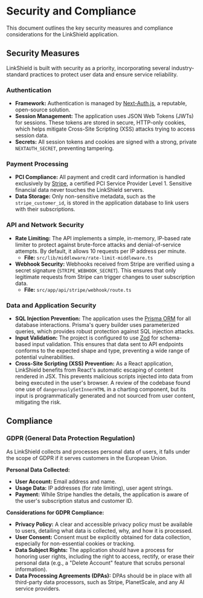 # Security and Compliance

This document outlines the key security measures and compliance considerations for the LinkShield application.

## Security Measures

LinkShield is built with security as a priority, incorporating several industry-standard practices to protect user data and ensure service reliability.

### Authentication
- **Framework:** Authentication is managed by [Next-Auth.js](https://next-auth.js.org/), a reputable, open-source solution.
- **Session Management:** The application uses JSON Web Tokens (JWTs) for sessions. These tokens are stored in secure, HTTP-only cookies, which helps mitigate Cross-Site Scripting (XSS) attacks trying to access session data.
- **Secrets:** All session tokens and cookies are signed with a strong, private `NEXTAUTH_SECRET`, preventing tampering.

### Payment Processing
- **PCI Compliance:** All payment and credit card information is handled exclusively by [Stripe](https://stripe.com/), a certified PCI Service Provider Level 1. Sensitive financial data never touches the LinkShield servers.
- **Data Storage:** Only non-sensitive metadata, such as the `stripe_customer_id`, is stored in the application database to link users with their subscriptions.

### API and Network Security
- **Rate Limiting:** The API implements a simple, in-memory, IP-based rate limiter to protect against brute-force attacks and denial-of-service attempts. By default, it allows 10 requests per IP address per minute.
  - **File:** `src/lib/middleware/rate-limit-middleware.ts`
- **Webhook Security:** Webhooks received from Stripe are verified using a secret signature (`STRIPE_WEBHOOK_SECRET`). This ensures that only legitimate requests from Stripe can trigger changes to user subscription data.
  - **File:** `src/app/api/stripe/webhook/route.ts`

### Data and Application Security
- **SQL Injection Prevention:** The application uses the [Prisma ORM](https://www.prisma.io/) for all database interactions. Prisma's query builder uses parameterized queries, which provides robust protection against SQL injection attacks.
- **Input Validation:** The project is configured to use [Zod](https://zod.dev/) for schema-based input validation. This ensures that data sent to API endpoints conforms to the expected shape and type, preventing a wide range of potential vulnerabilities.
- **Cross-Site Scripting (XSS) Prevention:** As a React application, LinkShield benefits from React's automatic escaping of content rendered in JSX. This prevents malicious scripts injected into data from being executed in the user's browser. A review of the codebase found one use of `dangerouslySetInnerHTML` in a charting component, but its input is programmatically generated and not sourced from user content, mitigating the risk.

## Compliance

### GDPR (General Data Protection Regulation)
As LinkShield collects and processes personal data of users, it falls under the scope of GDPR if it serves customers in the European Union.

**Personal Data Collected:**
- **User Account:** Email address and name.
- **Usage Data:** IP addresses (for rate limiting), user agent strings.
- **Payment:** While Stripe handles the details, the application is aware of the user's subscription status and customer ID.

**Considerations for GDPR Compliance:**
- **Privacy Policy:** A clear and accessible privacy policy must be available to users, detailing what data is collected, why, and how it is processed.
- **User Consent:** Consent must be explicitly obtained for data collection, especially for non-essential cookies or tracking.
- **Data Subject Rights:** The application should have a process for honoring user rights, including the right to access, rectify, or erase their personal data (e.g., a "Delete Account" feature that scrubs personal information).
- **Data Processing Agreements (DPAs):** DPAs should be in place with all third-party data processors, such as Stripe, PlanetScale, and any AI service providers.
